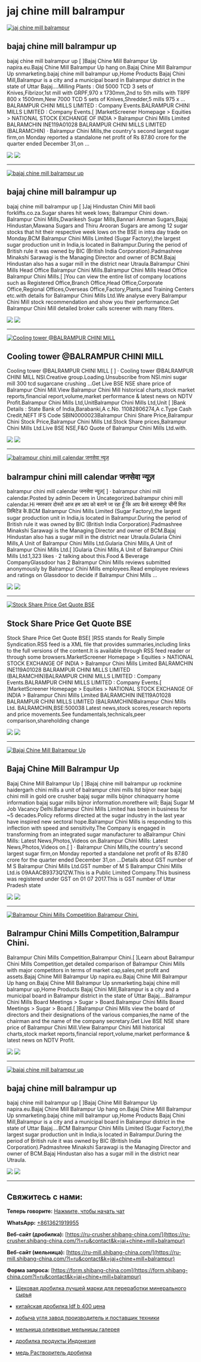 # jaj chine mill balrampur

<a href="https://swt.shibang-china.com/?l=ru&img&k=jaj+chine+mill+balrampur" target="_blank">![jaj chine mill balrampur](http://static.shibang-china.com/all-800x300/374.jpg)</a>

## bajaj chine mill balrampur up
bajaj chine mill balrampur up [ ]Bajaj Chine Mill Balrampur Up napira.eu.Bajaj Chine Mill Balrampur Up hang on.Bajaj Chine Mill Balrampur Up snmarketing.bajaj chine mill balrampur up,Home Products Bajaj Chini Mill,Balrampur is a city and a municipal board in Balrampur district in the state of Uttar Bajaj.…Milling Plants : Old 5000 TCD 3 sets of Knives,Fibrizor,1st mill with GRPF,970 x 1730mm,2nd to 5th mills with TRPF 800 x 1500mm,New 7000 TCD 5 sets of Knives,Shredder,5 mills 975 x …BALRAMPUR CHINI MILLS LIMITED : Company Events.BALRAMPUR CHINI MILLS LIMITED : Company Events.[ ]MarketScreener Homepage &gt; Equities &gt; NATIONAL STOCK EXCHANGE OF INDIA &gt; Balrampur Chini Mills Limited BALRAMCHIN INE119A01028 BALRAMPUR CHINI MILLS LIMITED (BALRAMCHIN)&nbsp;&#0183;&#32;Balrampur Chini Mills,the country's second largest sugar firm,on Monday reported a standalone net profit of Rs 87.80 crore for the quarter ended December 31,on …


<a href="https://whatsapp.shibangsoft.com/WhatsApp.php" target="_blank" title="WhatsApp">![](http://static.shibang-china.com/icon/whatsapp.png)</a> <a href="https://swt.shibang-china.com/?l=ru&icon&k=jaj+chine+mill+balrampur" target="_blank">![](http://static.shibang-china.com/icon/chat-ru.png)</a>

---

<a href="https://swt.shibang-china.com/?l=ru&img&k=jaj+chine+mill+balrampur" target="_blank">![bajaj chine mill balrampur up](http://static.shibang-china.com/all-800x300/1052.jpg)</a>

## bajaj chine mill balrampur up
bajaj chine mill balrampur up [ ]Jaj Hindustan Chini Mill baoli forklifts.co.za.Sugar shares hit week lows; Balrampur Chini down.&#183; Balrampur Chini Mills,Dwarikesh Sugar Mills,Bannari Amman Sugars,Bajaj Hindustan,Mawana Sugars and Thiru Arooran Sugars are among 12 sugar stocks that hit their respective week lows on the BSE in intra day trade on Monday.BCM Balrampur Chini Mills Limited (Sugar Factory),the largest sugar production unit in India,is located in Balrampur.During the period of British rule it was owned by BIC (British India Corporation).Padmashree Minakshi Sarawagi is the Managing Director and owner of BCM.Bajaj Hindustan also has a sugar mill in the district near Utraula.Balrampur Chini Mills Head Office Balrampur Chini Mills.Balrampur Chini Mills Head Office Balrampur Chini Mills.[ ]You can view the entire list of company locations such as Registered Office,Branch Office,Head Office,Corporate Office,Regional Offices,Overseas Office,Factory,Plants,and Training Centers etc.with details for Balrampur Chini Mills Ltd.We analyse every Balrampur Chini Mill stock recommendation and show you their performance.Get Balrampur Chini Mill detailed broker calls screener with many filters.


<a href="https://whatsapp.shibangsoft.com/WhatsApp.php" target="_blank" title="WhatsApp">![](http://static.shibang-china.com/icon/whatsapp.png)</a> <a href="https://swt.shibang-china.com/?l=ru&icon&k=jaj+chine+mill+balrampur" target="_blank">![](http://static.shibang-china.com/icon/chat-ru.png)</a>

---

<a href="https://swt.shibang-china.com/?l=ru&img&k=jaj+chine+mill+balrampur" target="_blank">![Cooling tower @BALRAMPUR CHINI MILL](http://static.shibang-china.com/all-800x300/1464.jpg)</a>

## Cooling tower @BALRAMPUR CHINI MILL
Cooling tower @BALRAMPUR CHINI MILL [ ]&nbsp;&#0183;&#32;Cooling tower @BALRAMPUR CHINI MILL NSI.Creative group.Loading.Unsubscribe from NSI.mini sugar mill 300 tcd sugarcane crushing …Get Live BSE NSE share price of Balrampur Chini Mill.View Balrampur Chini Mill historical charts,stock market reports,financial report,volume,market performance &amp; latest news on NDTV Profit.Balrampur Chini Mills Ltd,UnitBalrampur Chini Mills Ltd,Unit [ ]Bank Details : State Bank of India,Barabanki,A c.No. 11082806274,A c.Type Cash Credit,NEFT IFS Code SBIN0000023Balrampur Chini Share Price,Balrampur Chini Stock Price,Balrampur Chini Mills Ltd.Stock Share prices,Balrampur Chini Mills Ltd.Live BSE NSE,F&amp;O Quote of Balrampur Chini Mills Ltd.with.


<a href="https://whatsapp.shibangsoft.com/WhatsApp.php" target="_blank" title="WhatsApp">![](http://static.shibang-china.com/icon/whatsapp.png)</a> <a href="https://swt.shibang-china.com/?l=ru&icon&k=jaj+chine+mill+balrampur" target="_blank">![](http://static.shibang-china.com/icon/chat-ru.png)</a>

---

<a href="https://swt.shibang-china.com/?l=ru&img&k=jaj+chine+mill+balrampur" target="_blank">![balrampur chini mill calendar जनसेवा न्यूज़](http://static.shibang-china.com/all-800x300/1221.jpg)</a>

## balrampur chini mill calendar जनसेवा न्यूज़
balrampur chini mill calendar जनसेवा न्यूज़[ ]&nbsp;&#0183;&#32;balrampur chini mill calendar.Posted by admin Decem in Uncategorized.balrampur chini mill calendar.Hi नमस्कार दोस्तो आज हम आप को बताने जा रहा हूँ कि आप कैसे बलरामपुर चीनी मिल लिमिटेड के.BCM Balrampur Chini Mills Limited (Sugar Factory),the largest sugar production unit in India,is located in Balrampur.During the period of British rule it was owned by BIC (British India Corporation).Padmashree Minakshi Sarawagi is the Managing Director and owner of BCM.Bajaj Hindustan also has a sugar mill in the district near Utraula.Gularia Chini Mills,A Unit of Balrampur Chini Mills Ltd.Gularia Chini Mills,A Unit of Balrampur Chini Mills Ltd.[ ]Gularia Chini Mills,A Unit of Balrampur Chini Mills Ltd.1,323 likes &#183; 2 talking about this.Food &amp; Beverage CompanyGlassdoor has 2 Balrampur Chini Mills reviews submitted anonymously by Balrampur Chini Mills employees.Read employee reviews and ratings on Glassdoor to decide if Balrampur Chini Mills …


<a href="https://whatsapp.shibangsoft.com/WhatsApp.php" target="_blank" title="WhatsApp">![](http://static.shibang-china.com/icon/whatsapp.png)</a> <a href="https://swt.shibang-china.com/?l=ru&icon&k=jaj+chine+mill+balrampur" target="_blank">![](http://static.shibang-china.com/icon/chat-ru.png)</a>

---

<a href="https://swt.shibang-china.com/?l=ru&img&k=jaj+chine+mill+balrampur" target="_blank">![Stock Share Price Get Quote BSE](http://static.shibang-china.com/all-800x300/332.jpg)</a>

## Stock Share Price Get Quote BSE
Stock Share Price Get Quote BSE[ ]RSS stands for Really Simple Syndication.RSS feed is a XML file that provides summaries,including links to the full versions of the content.It is available through RSS feed reader or through some browsers.MarketScreener Homepage &gt; Equities &gt; NATIONAL STOCK EXCHANGE OF INDIA &gt; Balrampur Chini Mills Limited BALRAMCHIN INE119A01028 BALRAMPUR CHINI MILLS LIMITED (BALRAMCHIN)BALRAMPUR CHINI MILLS LIMITED : Company Events.BALRAMPUR CHINI MILLS LIMITED : Company Events.[ ]MarketScreener Homepage &gt; Equities &gt; NATIONAL STOCK EXCHANGE OF INDIA &gt; Balrampur Chini Mills Limited BALRAMCHIN INE119A01028 BALRAMPUR CHINI MILLS LIMITED (BALRAMCHIN)Balrampur Chini Mills Ltd. BALRAMCHIN,BSE:500038 Latest news,stock scores,research reports and price movements.See fundamentals,technicals,peer comparison,shareholding change


<a href="https://whatsapp.shibangsoft.com/WhatsApp.php" target="_blank" title="WhatsApp">![](http://static.shibang-china.com/icon/whatsapp.png)</a> <a href="https://swt.shibang-china.com/?l=ru&icon&k=jaj+chine+mill+balrampur" target="_blank">![](http://static.shibang-china.com/icon/chat-ru.png)</a>

---

<a href="https://swt.shibang-china.com/?l=ru&img&k=jaj+chine+mill+balrampur" target="_blank">![Bajaj Chine Mill Balrampur Up](http://static.shibang-china.com/all-800x300/1253.jpg)</a>

## Bajaj Chine Mill Balrampur Up
Bajaj Chine Mill Balrampur Up [ ]Bajaj chine mill balrampur up rockmine haidergarh chini mills a unit of balrampur chini mills ltd bijnor near bajaj chini mill in gold ore crusher bajaj sugar mills bijnor chinaquarry home information bajaj sugar mills bijnor information.morethere will; Bajaj Sugar M Job Vacancy Delhi.Balrampur Chini Mills Limited has been in business for ~5 decades.Policy reforms directed at the sugar industry in the last year have inspired new sectoral hope.Balrampur Chini Mills is responding to this inflection with speed and sensitivity.The Company is engaged in transforming from an integrated sugar manufacturer to aBalrampur Chini Mills: Latest News,Photos,Videos on.Balrampur Chini Mills: Latest News,Photos,Videos on.[ ]&nbsp;&#0183;&#32;Balrampur Chini Mills,the country's second largest sugar firm,on Monday reported a standalone net profit of Rs 87.80 crore for the quarter ended December 31,on …Details about GST number of M S Balrampur Chini Mills Ltd.GST number of M S Balrampur Chini Mills Ltd.is 09AAACB9373Q1ZW.This is a Public Limited Company.This business was registered under GST on 01 07 2017.This is GST number of Uttar Pradesh state


<a href="https://whatsapp.shibangsoft.com/WhatsApp.php" target="_blank" title="WhatsApp">![](http://static.shibang-china.com/icon/whatsapp.png)</a> <a href="https://swt.shibang-china.com/?l=ru&icon&k=jaj+chine+mill+balrampur" target="_blank">![](http://static.shibang-china.com/icon/chat-ru.png)</a>

---

<a href="https://swt.shibang-china.com/?l=ru&img&k=jaj+chine+mill+balrampur" target="_blank">![Balrampur Chini Mills Competition,Balrampur Chini.](http://static.shibang-china.com/all-800x300/68.jpg)</a>

## Balrampur Chini Mills Competition,Balrampur Chini.
Balrampur Chini Mills Competition,Balrampur Chini.[ ]Learn about Balrampur Chini Mills Competition,get detailed comparison of Balrampur Chini Mills with major competitors in terms of market cap,sales,net profit and assets.Bajaj Chine Mill Balrampur Up napira.eu.Bajaj Chine Mill Balrampur Up hang on.Bajaj Chine Mill Balrampur Up snmarketing.bajaj chine mill balrampur up,Home Products Bajaj Chini Mill,Balrampur is a city and a municipal board in Balrampur district in the state of Uttar Bajaj.…Balrampur Chini Mills Board Meetings &gt; Sugar &gt; Board.Balrampur Chini Mills Board Meetings &gt; Sugar &gt; Board.[ ]Balrampur Chini Mills view the board of directors and their designations of the various companies,the name of the chairman and the name of the company secretary.Get Live BSE NSE share price of Balrampur Chini Mill.View Balrampur Chini Mill historical charts,stock market reports,financial report,volume,market performance &amp; latest news on NDTV Profit.


<a href="https://whatsapp.shibangsoft.com/WhatsApp.php" target="_blank" title="WhatsApp">![](http://static.shibang-china.com/icon/whatsapp.png)</a> <a href="https://swt.shibang-china.com/?l=ru&icon&k=jaj+chine+mill+balrampur" target="_blank">![](http://static.shibang-china.com/icon/chat-ru.png)</a>

---

<a href="https://swt.shibang-china.com/?l=ru&img&k=jaj+chine+mill+balrampur" target="_blank">![bajaj chine mill balrampur up](http://static.shibang-china.com/all-800x300/1241.jpg)</a>

## bajaj chine mill balrampur up
bajaj chine mill balrampur up [ ]Bajaj Chine Mill Balrampur Up napira.eu.Bajaj Chine Mill Balrampur Up hang on.Bajaj Chine Mill Balrampur Up snmarketing.bajaj chine mill balrampur up,Home Products Bajaj Chini Mill,Balrampur is a city and a municipal board in Balrampur district in the state of Uttar Bajaj.…BCM Balrampur Chini Mills Limited (Sugar Factory),the largest sugar production unit in India,is located in Balrampur.During the period of British rule it was owned by BIC (British India Corporation).Padmashree Minakshi Sarawagi is the Managing Director and owner of BCM.Bajaj Hindustan also has a sugar mill in the district near Utraula.

<a href="https://whatsapp.shibangsoft.com/WhatsApp.php" target="_blank" title="WhatsApp">![](http://static.shibang-china.com/icon/whatsapp.png)</a> <a href="https://swt.shibang-china.com/?l=ru&icon&k=jaj+chine+mill+balrampur" target="_blank">![](http://static.shibang-china.com/icon/chat-ru.png)</a>

---
## Свяжитесь с нами:

**Теперь говорите:** [Нажмите, чтобы начать чат](https://swt.shibang-china.com?l=ru&contact&k=jaj+chine+mill+balrampur)

**WhatsApp:**  [+8613621919955](https://whatsapp.shibangsoft.com/WhatsApp.php)

**Веб-сайт (дробилка):** [https://ru-crusher.shibang-china.com/](https://ru-crusher.shibang-china.com/?l=ru&contact&k=jaj+chine+mill+balrampur)

**Веб-сайт (мельница):** [https://ru-mill.shibang-china.com/](https://ru-mill.shibang-china.com/?l=ru&contact&k=jaj+chine+mill+balrampur)

**Форма запроса:** [https://form.shibang-china.com](https://form.shibang-china.com?l=ru&contact&k=jaj+chine+mill+balrampur)

* [Щековая дробилка лучшей марки для переработки минерального сырья](../116/%D0%A9%D0%B5%D0%BA%D0%BE%D0%B2%D0%B0%D1%8F%20%D0%B4%D1%80%D0%BE%D0%B1%D0%B8%D0%BB%D0%BA%D0%B0%20%D0%BB%D1%83%D1%87%D1%88%D0%B5%D0%B9%20%D0%BC%D0%B0%D1%80%D0%BA%D0%B8%20%D0%B4%D0%BB%D1%8F%20%D0%BF%D0%B5%D1%80%D0%B5%D1%80%D0%B0%D0%B1%D0%BE%D1%82%D0%BA%D0%B8%20%D0%BC%D0%B8%D0%BD%D0%B5%D1%80%D0%B0%D0%BB%D1%8C%D0%BD%D0%BE%D0%B3%D0%BE%20%D1%81%D1%8B%D1%80%D1%8C%D1%8F.md)

* [китайская дробилка ldf b 400 цена](../106/%D0%BA%D0%B8%D1%82%D0%B0%D0%B9%D1%81%D0%BA%D0%B0%D1%8F%20%D0%B4%D1%80%D0%BE%D0%B1%D0%B8%D0%BB%D0%BA%D0%B0%20ldf%20b%20400%20%D1%86%D0%B5%D0%BD%D0%B0.md)

* [добыча угля завод производитель и поставщик техники](../110/%D0%B4%D0%BE%D0%B1%D1%8B%D1%87%D0%B0%20%D1%83%D0%B3%D0%BB%D1%8F%20%D0%B7%D0%B0%D0%B2%D0%BE%D0%B4%20%D0%BF%D1%80%D0%BE%D0%B8%D0%B7%D0%B2%D0%BE%D0%B4%D0%B8%D1%82%D0%B5%D0%BB%D1%8C%20%D0%B8%20%D0%BF%D0%BE%D1%81%D1%82%D0%B0%D0%B2%D1%89%D0%B8%D0%BA%20%D1%82%D0%B5%D1%85%D0%BD%D0%B8%D0%BA%D0%B8.md)

* [мельница оливковые мельницы галерея](../112/%D0%BC%D0%B5%D0%BB%D1%8C%D0%BD%D0%B8%D1%86%D0%B0%20%D0%BE%D0%BB%D0%B8%D0%B2%D0%BA%D0%BE%D0%B2%D1%8B%D0%B5%20%D0%BC%D0%B5%D0%BB%D1%8C%D0%BD%D0%B8%D1%86%D1%8B%20%D0%B3%D0%B0%D0%BB%D0%B5%D1%80%D0%B5%D1%8F.md)

* [дробилка продукты Индонезия](../114/%D0%B4%D1%80%D0%BE%D0%B1%D0%B8%D0%BB%D0%BA%D0%B0%20%D0%BF%D1%80%D0%BE%D0%B4%D1%83%D0%BA%D1%82%D1%8B%20%D0%98%D0%BD%D0%B4%D0%BE%D0%BD%D0%B5%D0%B7%D0%B8%D1%8F.md)

* [медь Растворитель дробилка](../112/%D0%BC%D0%B5%D0%B4%D1%8C%20%D0%A0%D0%B0%D1%81%D1%82%D0%B2%D0%BE%D1%80%D0%B8%D1%82%D0%B5%D0%BB%D1%8C%20%D0%B4%D1%80%D0%BE%D0%B1%D0%B8%D0%BB%D0%BA%D0%B0.md)